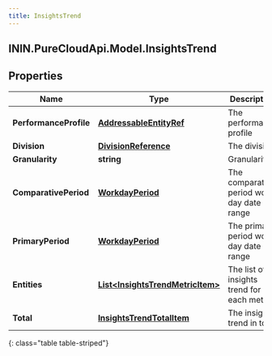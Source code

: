 ```yaml
---
title: InsightsTrend
---
```

## ININ.PureCloudApi.Model.InsightsTrend

## Properties

|Name | Type | Description | Notes|
|------------ | ------------- | ------------- | -------------|
| **PerformanceProfile** | [**AddressableEntityRef**](AddressableEntityRef.html) | The performance profile | [optional] |
| **Division** | [**DivisionReference**](DivisionReference.html) | The division | [optional] |
| **Granularity** | **string** | Granularity | [optional] |
| **ComparativePeriod** | [**WorkdayPeriod**](WorkdayPeriod.html) | The comparative period work day date range | [optional] |
| **PrimaryPeriod** | [**WorkdayPeriod**](WorkdayPeriod.html) | The primary period work day date range | [optional] |
| **Entities** | [**List&lt;InsightsTrendMetricItem&gt;**](InsightsTrendMetricItem.html) | The list of insights trend for each metric | [optional] |
| **Total** | [**InsightsTrendTotalItem**](InsightsTrendTotalItem.html) | The insights trend in total | [optional] |
{: class="table table-striped"}


